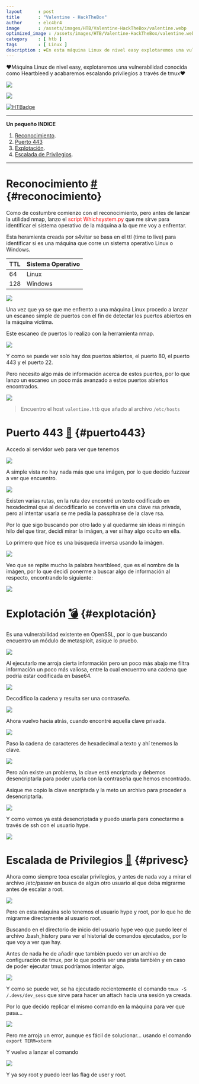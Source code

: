 ```yaml
---
layout      : post
title       : "Valentine - HackTheBox"
author      : elc4br4
image       : /assets/images/HTB/Valentine-HackTheBox/valentine.webp
optimized_image : /assets/images/HTB/Valentine-HackTheBox/valentine.webp
category    : [ htb ]
tags        : [ Linux ]
description : ❤️En esta máquina Linux de nivel easy explotaremos una vulnerabilidad conocida como Heartbleed y acabremos escalando privilegios a través de tmux❤️
---
```


❤️Máquina Linux de nivel easy, explotaremos una vulnerabilidad conocida como Heartbleed y acabaremos escalando privilegios a través de tmux❤️

![](/assets/images/HTB/Valentine-HackTheBox/valentine2.webp)

![](/assets/images/HTB/Valentine-HackTheBox/valentine-rating.webp)

[![HTBadge](https://www.hackthebox.eu/badge/image/533771)](https://www.hackthebox.com/home/users/profile/533771)

***
**Un pequeño INDICE**
1. [Reconocimiento](#reconocimiento).
2. [Puerto 443](#puerto443)
3. [Explotación](#explotación).
4. [Escalada de Privilegios](#privesc).
***
# Reconocimiento [#](reconocimiento) {#reconocimiento}

Como de costumbre comienzo con el reconocimiento, pero antes de lanzar la utilidad nmap, lanzo el <span style="color:red"> script Whichsystem.py </span> que me sirve para identificar el sistema operativo de la máquina a la que me voy a enfrentar.

Esta heramienta creada por s4vitar se basa en el ttl (time to live) para identificar si es una máquina que corre un sistema operativo Linux o Windows.

| TTL    | Sistema Operativo | 
| :----- | :------- | 
| 64     | Linux    | 
| 128    | Windows  |

![](/assets/images/HTB/Valentine-HackTheBox/whichsystem.webp)

Una vez que ya se que me enfrento a una máquina Linux procedo a lanzar un escaneo simple de puertos con el fin de detectar los puertos abiertos en la máquina víctima.

Este escaneo de puertos lo realizo con la herramienta nmap.

![](/assets/images/HTB/Valentine-HackTheBox/nmap1.webp)

Y como se puede ver solo hay dos puertos abiertos, el puerto 80, el puerto 443 y el puerto 22.

Pero necesito algo más de información acerca de estos puertos, por lo que lanzo un escaneo un poco más avanzado a estos puertos abiertos encontrados.

![](/assets/images/HTB/Valentine-HackTheBox/nmap2.webp)

> Encuentro el host `valentine.htb` que añado al archivo `/etc/hosts`

# Puerto 443 [🔢](#puerto443) {#puerto443}

Accedo al servidor web para ver que tenemos

![](/assets/images/HTB/Valentine-HackTheBox/web1.webp)

A simple vista no hay nada más que una imágen, por lo que decido fuzzear a ver que encuentro.

![](/assets/images/HTB/Valentine-HackTheBox/fuzz.webp)

Existen varias rutas, en la ruta dev encontré un texto codificado en hexadecimal que al decodificarlo se convertía en una clave rsa privada, pero al intentar usarla se me pedía la passphrase de la clave rsa.

Por lo que sigo buscando por otro lado y al quedarme sin ideas ni ningún hilo del que tirar, decidí mirar la imágen, a ver si hay algo oculto en ella.

Lo primero que hice es una búsqueda inversa usando la imágen.

![](/assets/images/HTB/Valentine-HackTheBox/imagen.webp)

Veo que se repite mucho la palabra heartbleed, que es el nombre de la imágen, por lo que decidí ponerme a buscar algo de información al respecto, encontrando lo siguiente:

![](/assets/images/HTB/Valentine-HackTheBox/heartbleed.webp)

# Explotación [💣](#explotación) {#explotación}

Es una vulnerabilidad existente en OpenSSL, por lo que buscando encuentro un módulo de metasploit, asique lo pruebo.

![](/assets/images/HTB/Valentine-HackTheBox/msf1.webp)

Al ejecutarlo me arroja cierta información pero un poco más abajo me filtra información un poco más valiosa, entre la cual encuentro una cadena que podría estar codificada en base64.

![](/assets/images/HTB/Valentine-HackTheBox/msf2.webp)

Decodifico la cadena y resulta ser una contraseña.

![](/assets/images/HTB/Valentine-HackTheBox/password.webp)

Ahora vuelvo hacia atrás, cuando encontré aquella clave privada.

![](/assets/images/HTB/Valentine-HackTheBox/dev.webp)

Paso la cadena de caracteres de hexadecimal a texto y ahí tenemos la clave.

![](/assets/images/HTB/Valentine-HackTheBox/clave.webp)

Pero aún existe un problema, la clave está encriptada y debemos desencriptarla para poder usarla con la contraseña que hemos encontrado.

Asique me copio la clave encriptada y la meto un archivo para proceder a desencriptarla.

![](/assets/images/HTB/Valentine-HackTheBox/dec1.webp)

Y como vemos ya está desencriptada y puedo usarla para conectarme a través de ssh con el usuario hype.

![](/assets/images/HTB/Valentine-HackTheBox/ssh.webp)


# Escalada de Privilegios [💊](#privesc) {#privesc}

Ahora como siempre toca escalar privilegios, y antes de nada voy a mirar el archivo /etc/passw en busca de algún otro usuario al que deba migrarme antes de escalar a root.

![](/assets/images/HTB/Valentine-HackTheBox/passwd.webp)

Pero en esta máquina solo tenemos el usuario hype y root, por lo que he de migrarme directamente al usuario root.

Buscando en el directorio de inicio del usuario hype veo que puedo leer el archivo .bash_history para ver el historial de comandos ejecutados, por lo que voy a ver que hay.

Antes de nada he de añadir que también puedo ver un archivo de configuración de tmux, por lo que podría ser una pista también y en caso de poder ejecutar tmux podríamos intentar algo.

![](/assets/images/HTB/Valentine-HackTheBox/bash.webp)

Y como se puede ver, se ha ejecutado recientemente el comando `tmux -S /.devs/dev_sess` que sirve para hacer un attach hacia una sesión ya creada.

Por lo que decido replicar el mismo comando en la máquina para ver que pasa...

![](/assets/images/HTB/Valentine-HackTheBox/tmux.webp)

Pero me arroja un error, aunque es fácil de solucionar... usando el comando `export TERM=xterm`

Y vuelvo a lanzar el comando

![](/assets/images/HTB/Valentine-HackTheBox/root.webp)

Y ya soy root y puedo leer las flag de user y root.




